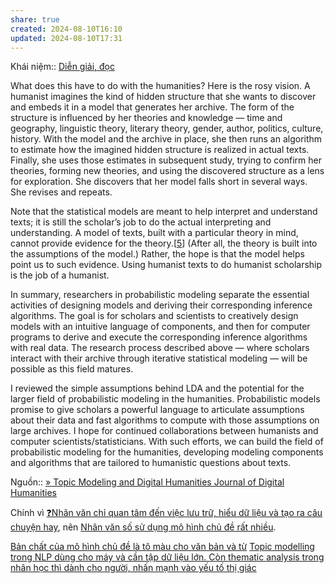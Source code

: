 ```yaml
---
share: true
created: 2024-08-10T16:10
updated: 2024-08-10T17:31
---
```

Khái niệm:: [Diễn giải, đọc](../../../%CE%9E%20Kh%C3%A1i%20ni%E1%BB%87m/Nh%E1%BA%ADn%20th%E1%BB%A9c/Di%E1%BB%85n%20gi%E1%BA%A3i,%20%C4%91%E1%BB%8Dc.md)

What does this have to do with the humanities? Here is the rosy vision. A humanist imagines the kind of hidden structure that she wants to discover and embeds it in a model that generates her archive. The form of the structure is influenced by her theories and knowledge — time and geography, linguistic theory, literary theory, gender, author, politics, culture, history. With the model and the archive in place, she then runs an algorithm to estimate how the imagined hidden structure is realized in actual texts. Finally, she uses those estimates in subsequent study, trying to confirm her theories, forming new theories, and using the discovered structure as a lens for exploration. She discovers that her model falls short in several ways. She revises and repeats.

Note that the statistical models are meant to help interpret and understand texts; it is still the scholar’s job to do the actual interpreting and understanding. A model of texts, built with a particular theory in mind, cannot provide evidence for the theory.[[5](https://journalofdigitalhumanities.org/2-1/topic-modeling-and-digital-humanities-by-david-m-blei/#topic-modeling-and-digital-humanities-by-david-m-blei-n-5)] (After all, the theory is built into the assumptions of the model.) Rather, the hope is that the model helps point us to such evidence. Using humanist texts to do humanist scholarship is the job of a humanist.

In summary, researchers in probabilistic modeling separate the essential activities of designing models and deriving their corresponding inference algorithms. The goal is for scholars and scientists to creatively design models with an intuitive language of components, and then for computer programs to derive and execute the corresponding inference algorithms with real data. The research process described above — where scholars interact with their archive through iterative statistical modeling — will be possible as this field matures.

I reviewed the simple assumptions behind LDA and the potential for the larger field of probabilistic modeling in the humanities. Probabilistic models promise to give scholars a powerful language to articulate assumptions about their data and fast algorithms to compute with those assumptions on large archives. I hope for continued collaborations between humanists and computer scientists/statisticians. With such efforts, we can build the field of probabilistic modeling for the humanities, developing modeling components and algorithms that are tailored to humanistic questions about texts.

Nguồn:: [» Topic Modeling and Digital Humanities Journal of Digital Humanities](https://journalofdigitalhumanities.org/2-1/topic-modeling-and-digital-humanities-by-david-m-blei/)

Chính vì [❓Nhân văn chỉ quan tâm đến việc lưu trữ, hiểu dữ liệu và tạo ra câu chuyện hay](../../../Nh%C3%A2n%20h%E1%BB%8Dc/%E2%9D%93Nh%C3%A2n%20v%C4%83n%20ch%E1%BB%89%20quan%20t%C3%A2m%20%C4%91%E1%BA%BFn%20vi%E1%BB%87c%20l%C6%B0u%20tr%E1%BB%AF,%20hi%E1%BB%83u%20d%E1%BB%AF%20li%E1%BB%87u%20v%C3%A0%20t%E1%BA%A1o%20ra%20c%C3%A2u%20chuy%E1%BB%87n%20hay.md), nên [Nhân văn số sử dụng mô hình chủ đề rất nhiều](./Nh%C3%A2n%20v%C4%83n%20s%E1%BB%91%20s%E1%BB%AD%20d%E1%BB%A5ng%20m%C3%B4%20h%C3%ACnh%20ch%E1%BB%A7%20%C4%91%E1%BB%81%20r%E1%BA%A5t%20nhi%E1%BB%81u.md).

[Bản chất của mô hình chủ đề là tô màu cho văn bản và từ](./B%E1%BA%A3n%20ch%E1%BA%A5t%20c%E1%BB%A7a%20m%C3%B4%20h%C3%ACnh%20ch%E1%BB%A7%20%C4%91%E1%BB%81%20l%C3%A0%20t%C3%B4%20m%C3%A0u%20cho%20v%C4%83n%20b%E1%BA%A3n%20v%C3%A0%20t%E1%BB%AB.md)
[Topic modelling trong NLP dùng cho máy và cần tập dữ liệu lớn. Còn thematic analysis trong nhân học thì dành cho người, nhấn mạnh vào yếu tố thị giác](../../../Nh%C3%A2n%20h%E1%BB%8Dc/Topic%20modelling%20trong%20NLP%20d%C3%B9ng%20cho%20m%C3%A1y%20v%C3%A0%20c%E1%BA%A7n%20t%E1%BA%ADp%20d%E1%BB%AF%20li%E1%BB%87u%20l%E1%BB%9Bn.%20C%C3%B2n%20thematic%20analysis%20trong%20nh%C3%A2n%20h%E1%BB%8Dc%20th%C3%AC%20d%C3%A0nh%20cho%20ng%C6%B0%E1%BB%9Di,%20nh%E1%BA%A5n%20m%E1%BA%A1nh%20v%C3%A0o%20y%E1%BA%BFu%20t%E1%BB%91%20th%E1%BB%8B%20gi%C3%A1c.md)
